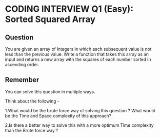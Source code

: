 # CODING INTERVIEW Q1 (Easy): Sorted Squared Array

## Question

You are given an array of Integers in which each subsequent value is not less than the previous value. Write a function that takes this array as an input and returns a new array with the squares of each number sorted in ascending order.

## Remember

You can solve this question in multiple ways.

Think about the following -

1.What would be the brute force way of solving this question ? What would be the Time and Space complexity of this approach?

2.Is there a better way to solve this with a more optimum Time complexity than the Brute force way ?
